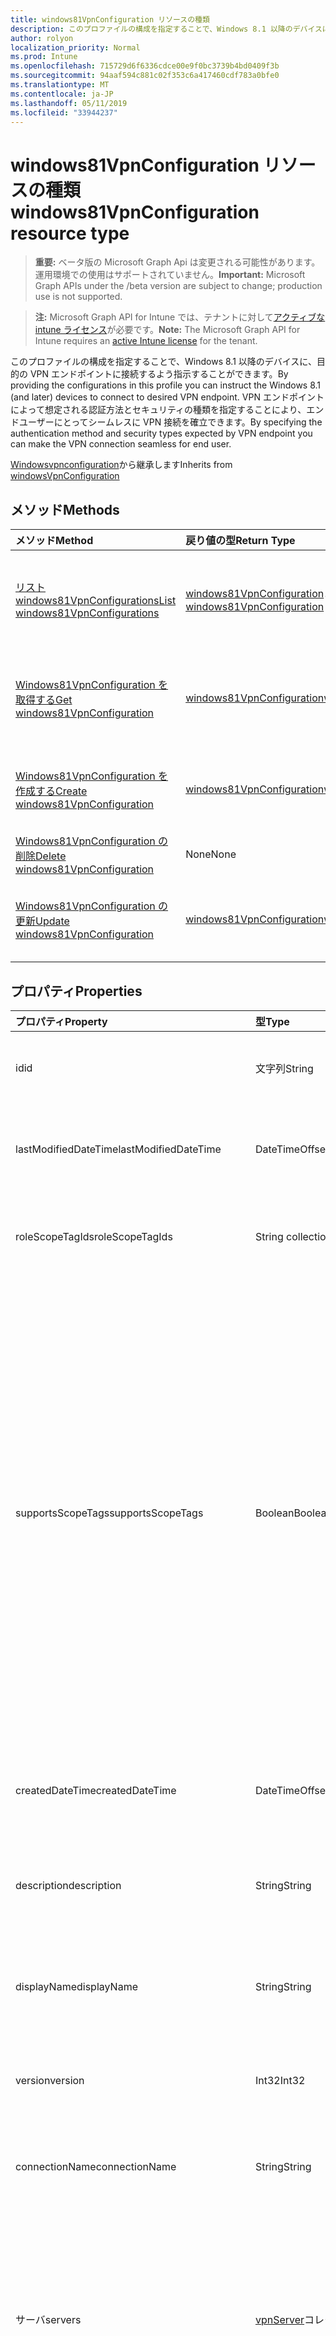 ```yaml
---
title: windows81VpnConfiguration リソースの種類
description: このプロファイルの構成を指定することで、Windows 8.1 以降のデバイスに、目的の VPN エンドポイントに接続するよう指示することができます。 VPN エンドポイントによって想定される認証方法とセキュリティの種類を指定することにより、エンドユーザーにとってシームレスに VPN 接続を確立できます。
author: rolyon
localization_priority: Normal
ms.prod: Intune
ms.openlocfilehash: 715729d6f6336cdce00e9f0bc3739b4bd0409f3b
ms.sourcegitcommit: 94aaf594c881c02f353c6a417460cdf783a0bfe0
ms.translationtype: MT
ms.contentlocale: ja-JP
ms.lasthandoff: 05/11/2019
ms.locfileid: "33944237"
---
```

# <a name="windows81vpnconfiguration-resource-type"></a><span data-ttu-id="31874-104">windows81VpnConfiguration リソースの種類</span><span class="sxs-lookup"><span data-stu-id="31874-104">windows81VpnConfiguration resource type</span></span>

> <span data-ttu-id="31874-105">**重要:** ベータ版の Microsoft Graph Api は変更される可能性があります。運用環境での使用はサポートされていません。</span><span class="sxs-lookup"><span data-stu-id="31874-105">**Important:** Microsoft Graph APIs under the /beta version are subject to change; production use is not supported.</span></span>

> <span data-ttu-id="31874-106">**注:** Microsoft Graph API for Intune では、テナントに対して[アクティブな intune ライセンス](https://go.microsoft.com/fwlink/?linkid=839381)が必要です。</span><span class="sxs-lookup"><span data-stu-id="31874-106">**Note:** The Microsoft Graph API for Intune requires an [active Intune license](https://go.microsoft.com/fwlink/?linkid=839381) for the tenant.</span></span>

<span data-ttu-id="31874-107">このプロファイルの構成を指定することで、Windows 8.1 以降のデバイスに、目的の VPN エンドポイントに接続するよう指示することができます。</span><span class="sxs-lookup"><span data-stu-id="31874-107">By providing the configurations in this profile you can instruct the Windows 8.1 (and later) devices to connect to desired VPN endpoint.</span></span> <span data-ttu-id="31874-108">VPN エンドポイントによって想定される認証方法とセキュリティの種類を指定することにより、エンドユーザーにとってシームレスに VPN 接続を確立できます。</span><span class="sxs-lookup"><span data-stu-id="31874-108">By specifying the authentication method and security types expected by VPN endpoint you can make the VPN connection seamless for end user.</span></span>


<span data-ttu-id="31874-109">[Windowsvpnconfiguration](../resources/intune-deviceconfig-windowsvpnconfiguration.md)から継承します</span><span class="sxs-lookup"><span data-stu-id="31874-109">Inherits from [windowsVpnConfiguration](../resources/intune-deviceconfig-windowsvpnconfiguration.md)</span></span>

## <a name="methods"></a><span data-ttu-id="31874-110">メソッド</span><span class="sxs-lookup"><span data-stu-id="31874-110">Methods</span></span>
|<span data-ttu-id="31874-111">メソッド</span><span class="sxs-lookup"><span data-stu-id="31874-111">Method</span></span>|<span data-ttu-id="31874-112">戻り値の型</span><span class="sxs-lookup"><span data-stu-id="31874-112">Return Type</span></span>|<span data-ttu-id="31874-113">説明</span><span class="sxs-lookup"><span data-stu-id="31874-113">Description</span></span>|
|:---|:---|:---|
|[<span data-ttu-id="31874-114">リスト windows81VpnConfigurations</span><span class="sxs-lookup"><span data-stu-id="31874-114">List windows81VpnConfigurations</span></span>](../api/intune-deviceconfig-windows81vpnconfiguration-list.md)|<span data-ttu-id="31874-115">[windows81VpnConfiguration](../resources/intune-deviceconfig-windows81vpnconfiguration.md)コレクション</span><span class="sxs-lookup"><span data-stu-id="31874-115">[windows81VpnConfiguration](../resources/intune-deviceconfig-windows81vpnconfiguration.md) collection</span></span>|<span data-ttu-id="31874-116">[Windows81VpnConfiguration](../resources/intune-deviceconfig-windows81vpnconfiguration.md)オブジェクトのプロパティとリレーションシップをリストします。</span><span class="sxs-lookup"><span data-stu-id="31874-116">List properties and relationships of the [windows81VpnConfiguration](../resources/intune-deviceconfig-windows81vpnconfiguration.md) objects.</span></span>|
|[<span data-ttu-id="31874-117">Windows81VpnConfiguration を取得する</span><span class="sxs-lookup"><span data-stu-id="31874-117">Get windows81VpnConfiguration</span></span>](../api/intune-deviceconfig-windows81vpnconfiguration-get.md)|[<span data-ttu-id="31874-118">windows81VpnConfiguration</span><span class="sxs-lookup"><span data-stu-id="31874-118">windows81VpnConfiguration</span></span>](../resources/intune-deviceconfig-windows81vpnconfiguration.md)|<span data-ttu-id="31874-119">[Windows81VpnConfiguration](../resources/intune-deviceconfig-windows81vpnconfiguration.md)オブジェクトのプロパティとリレーションシップを読み取ります。</span><span class="sxs-lookup"><span data-stu-id="31874-119">Read properties and relationships of the [windows81VpnConfiguration](../resources/intune-deviceconfig-windows81vpnconfiguration.md) object.</span></span>|
|[<span data-ttu-id="31874-120">Windows81VpnConfiguration を作成する</span><span class="sxs-lookup"><span data-stu-id="31874-120">Create windows81VpnConfiguration</span></span>](../api/intune-deviceconfig-windows81vpnconfiguration-create.md)|[<span data-ttu-id="31874-121">windows81VpnConfiguration</span><span class="sxs-lookup"><span data-stu-id="31874-121">windows81VpnConfiguration</span></span>](../resources/intune-deviceconfig-windows81vpnconfiguration.md)|<span data-ttu-id="31874-122">新しい[windows81VpnConfiguration](../resources/intune-deviceconfig-windows81vpnconfiguration.md)オブジェクトを作成します。</span><span class="sxs-lookup"><span data-stu-id="31874-122">Create a new [windows81VpnConfiguration](../resources/intune-deviceconfig-windows81vpnconfiguration.md) object.</span></span>|
|[<span data-ttu-id="31874-123">Windows81VpnConfiguration の削除</span><span class="sxs-lookup"><span data-stu-id="31874-123">Delete windows81VpnConfiguration</span></span>](../api/intune-deviceconfig-windows81vpnconfiguration-delete.md)|<span data-ttu-id="31874-124">None</span><span class="sxs-lookup"><span data-stu-id="31874-124">None</span></span>|<span data-ttu-id="31874-125">[Windows81VpnConfiguration](../resources/intune-deviceconfig-windows81vpnconfiguration.md)を削除します。</span><span class="sxs-lookup"><span data-stu-id="31874-125">Deletes a [windows81VpnConfiguration](../resources/intune-deviceconfig-windows81vpnconfiguration.md).</span></span>|
|[<span data-ttu-id="31874-126">Windows81VpnConfiguration の更新</span><span class="sxs-lookup"><span data-stu-id="31874-126">Update windows81VpnConfiguration</span></span>](../api/intune-deviceconfig-windows81vpnconfiguration-update.md)|[<span data-ttu-id="31874-127">windows81VpnConfiguration</span><span class="sxs-lookup"><span data-stu-id="31874-127">windows81VpnConfiguration</span></span>](../resources/intune-deviceconfig-windows81vpnconfiguration.md)|<span data-ttu-id="31874-128">[Windows81VpnConfiguration](../resources/intune-deviceconfig-windows81vpnconfiguration.md)オブジェクトのプロパティを更新します。</span><span class="sxs-lookup"><span data-stu-id="31874-128">Update the properties of a [windows81VpnConfiguration](../resources/intune-deviceconfig-windows81vpnconfiguration.md) object.</span></span>|

## <a name="properties"></a><span data-ttu-id="31874-129">プロパティ</span><span class="sxs-lookup"><span data-stu-id="31874-129">Properties</span></span>
|<span data-ttu-id="31874-130">プロパティ</span><span class="sxs-lookup"><span data-stu-id="31874-130">Property</span></span>|<span data-ttu-id="31874-131">型</span><span class="sxs-lookup"><span data-stu-id="31874-131">Type</span></span>|<span data-ttu-id="31874-132">説明</span><span class="sxs-lookup"><span data-stu-id="31874-132">Description</span></span>|
|:---|:---|:---|
|<span data-ttu-id="31874-133">id</span><span class="sxs-lookup"><span data-stu-id="31874-133">id</span></span>|<span data-ttu-id="31874-134">文字列</span><span class="sxs-lookup"><span data-stu-id="31874-134">String</span></span>|<span data-ttu-id="31874-135">エンティティのキー。</span><span class="sxs-lookup"><span data-stu-id="31874-135">Key of the entity.</span></span> <span data-ttu-id="31874-136">[deviceConfiguration](../resources/intune-deviceconfig-deviceconfiguration.md) から継承します</span><span class="sxs-lookup"><span data-stu-id="31874-136">Inherited from [deviceConfiguration](../resources/intune-deviceconfig-deviceconfiguration.md)</span></span>|
|<span data-ttu-id="31874-137">lastModifiedDateTime</span><span class="sxs-lookup"><span data-stu-id="31874-137">lastModifiedDateTime</span></span>|<span data-ttu-id="31874-138">DateTimeOffset</span><span class="sxs-lookup"><span data-stu-id="31874-138">DateTimeOffset</span></span>|<span data-ttu-id="31874-139">オブジェクトの最終更新の DateTime。</span><span class="sxs-lookup"><span data-stu-id="31874-139">DateTime the object was last modified.</span></span> <span data-ttu-id="31874-140">[deviceConfiguration](../resources/intune-deviceconfig-deviceconfiguration.md) から継承します</span><span class="sxs-lookup"><span data-stu-id="31874-140">Inherited from [deviceConfiguration](../resources/intune-deviceconfig-deviceconfiguration.md)</span></span>|
|<span data-ttu-id="31874-141">roleScopeTagIds</span><span class="sxs-lookup"><span data-stu-id="31874-141">roleScopeTagIds</span></span>|<span data-ttu-id="31874-142">String collection</span><span class="sxs-lookup"><span data-stu-id="31874-142">String collection</span></span>|<span data-ttu-id="31874-143">このエンティティインスタンスの範囲タグのリスト。</span><span class="sxs-lookup"><span data-stu-id="31874-143">List of Scope Tags for this Entity instance.</span></span> <span data-ttu-id="31874-144">[deviceConfiguration](../resources/intune-deviceconfig-deviceconfiguration.md) から継承します</span><span class="sxs-lookup"><span data-stu-id="31874-144">Inherited from [deviceConfiguration](../resources/intune-deviceconfig-deviceconfiguration.md)</span></span>|
|<span data-ttu-id="31874-145">supportsScopeTags</span><span class="sxs-lookup"><span data-stu-id="31874-145">supportsScopeTags</span></span>|<span data-ttu-id="31874-146">Boolean</span><span class="sxs-lookup"><span data-stu-id="31874-146">Boolean</span></span>|<span data-ttu-id="31874-147">基になるデバイス構成がスコープタグの割り当てをサポートしているかどうかを示します。</span><span class="sxs-lookup"><span data-stu-id="31874-147">Indicates whether or not the underlying Device Configuration supports the assignment of scope tags.</span></span> <span data-ttu-id="31874-148">この値が false である場合、ScopeTags プロパティへの割り当ては許可されません。エンティティは、スコープを持つユーザーには表示されません。</span><span class="sxs-lookup"><span data-stu-id="31874-148">Assigning to the ScopeTags property is not allowed when this value is false and entities will not be visible to scoped users.</span></span> <span data-ttu-id="31874-149">これは Silverlight で作成された従来のポリシーに対して実行され、Azure ポータルでポリシーを削除して再作成することによって解決できます。</span><span class="sxs-lookup"><span data-stu-id="31874-149">This occurs for Legacy policies created in Silverlight and can be resolved by deleting and recreating the policy in the Azure Portal.</span></span> <span data-ttu-id="31874-150">このプロパティに値を設定するには、 SetExtrusionDirection メソッドを適用します。</span><span class="sxs-lookup"><span data-stu-id="31874-150">This property is read-only.</span></span> <span data-ttu-id="31874-151">[deviceConfiguration](../resources/intune-deviceconfig-deviceconfiguration.md) から継承します</span><span class="sxs-lookup"><span data-stu-id="31874-151">Inherited from [deviceConfiguration](../resources/intune-deviceconfig-deviceconfiguration.md)</span></span>|
|<span data-ttu-id="31874-152">createdDateTime</span><span class="sxs-lookup"><span data-stu-id="31874-152">createdDateTime</span></span>|<span data-ttu-id="31874-153">DateTimeOffset</span><span class="sxs-lookup"><span data-stu-id="31874-153">DateTimeOffset</span></span>|<span data-ttu-id="31874-154">オブジェクトが作成された DateTime。</span><span class="sxs-lookup"><span data-stu-id="31874-154">DateTime the object was created.</span></span> <span data-ttu-id="31874-155">[deviceConfiguration](../resources/intune-deviceconfig-deviceconfiguration.md) から継承します</span><span class="sxs-lookup"><span data-stu-id="31874-155">Inherited from [deviceConfiguration](../resources/intune-deviceconfig-deviceconfiguration.md)</span></span>|
|<span data-ttu-id="31874-156">description</span><span class="sxs-lookup"><span data-stu-id="31874-156">description</span></span>|<span data-ttu-id="31874-157">String</span><span class="sxs-lookup"><span data-stu-id="31874-157">String</span></span>|<span data-ttu-id="31874-158">管理者が指定した、デバイス構成についての説明。</span><span class="sxs-lookup"><span data-stu-id="31874-158">Admin provided description of the Device Configuration.</span></span> <span data-ttu-id="31874-159">[deviceConfiguration](../resources/intune-deviceconfig-deviceconfiguration.md) から継承します</span><span class="sxs-lookup"><span data-stu-id="31874-159">Inherited from [deviceConfiguration](../resources/intune-deviceconfig-deviceconfiguration.md)</span></span>|
|<span data-ttu-id="31874-160">displayName</span><span class="sxs-lookup"><span data-stu-id="31874-160">displayName</span></span>|<span data-ttu-id="31874-161">String</span><span class="sxs-lookup"><span data-stu-id="31874-161">String</span></span>|<span data-ttu-id="31874-162">管理者が指定した、デバイス構成の名前。</span><span class="sxs-lookup"><span data-stu-id="31874-162">Admin provided name of the device configuration.</span></span> <span data-ttu-id="31874-163">[deviceConfiguration](../resources/intune-deviceconfig-deviceconfiguration.md) から継承します</span><span class="sxs-lookup"><span data-stu-id="31874-163">Inherited from [deviceConfiguration](../resources/intune-deviceconfig-deviceconfiguration.md)</span></span>|
|<span data-ttu-id="31874-164">version</span><span class="sxs-lookup"><span data-stu-id="31874-164">version</span></span>|<span data-ttu-id="31874-165">Int32</span><span class="sxs-lookup"><span data-stu-id="31874-165">Int32</span></span>|<span data-ttu-id="31874-166">デバイス構成のバージョン。</span><span class="sxs-lookup"><span data-stu-id="31874-166">Version of the device configuration.</span></span> <span data-ttu-id="31874-167">[deviceConfiguration](../resources/intune-deviceconfig-deviceconfiguration.md) から継承します</span><span class="sxs-lookup"><span data-stu-id="31874-167">Inherited from [deviceConfiguration](../resources/intune-deviceconfig-deviceconfiguration.md)</span></span>|
|<span data-ttu-id="31874-168">connectionName</span><span class="sxs-lookup"><span data-stu-id="31874-168">connectionName</span></span>|<span data-ttu-id="31874-169">String</span><span class="sxs-lookup"><span data-stu-id="31874-169">String</span></span>|<span data-ttu-id="31874-170">ユーザーに表示される接続名。</span><span class="sxs-lookup"><span data-stu-id="31874-170">Connection name displayed to the user.</span></span> <span data-ttu-id="31874-171">[Windowsvpnconfiguration](../resources/intune-deviceconfig-windowsvpnconfiguration.md)から継承します</span><span class="sxs-lookup"><span data-stu-id="31874-171">Inherited from [windowsVpnConfiguration](../resources/intune-deviceconfig-windowsvpnconfiguration.md)</span></span>|
|<span data-ttu-id="31874-172">サーバ</span><span class="sxs-lookup"><span data-stu-id="31874-172">servers</span></span>|<span data-ttu-id="31874-173">[vpnServer](../resources/intune-deviceconfig-vpnserver.md)コレクション</span><span class="sxs-lookup"><span data-stu-id="31874-173">[vpnServer](../resources/intune-deviceconfig-vpnserver.md) collection</span></span>|<span data-ttu-id="31874-174">ネットワーク上の VPN サーバーの一覧。</span><span class="sxs-lookup"><span data-stu-id="31874-174">List of VPN Servers on the network.</span></span> <span data-ttu-id="31874-175">エンドユーザーがこれらのネットワークの場所にアクセスできることを確認します。</span><span class="sxs-lookup"><span data-stu-id="31874-175">Make sure end users can access these network locations.</span></span> <span data-ttu-id="31874-176">このコレクションには、最大で 500 個の要素を含めることができます。</span><span class="sxs-lookup"><span data-stu-id="31874-176">This collection can contain a maximum of 500 elements.</span></span> <span data-ttu-id="31874-177">[Windowsvpnconfiguration](../resources/intune-deviceconfig-windowsvpnconfiguration.md)から継承します</span><span class="sxs-lookup"><span data-stu-id="31874-177">Inherited from [windowsVpnConfiguration](../resources/intune-deviceconfig-windowsvpnconfiguration.md)</span></span>|
|<span data-ttu-id="31874-178">customXml</span><span class="sxs-lookup"><span data-stu-id="31874-178">customXml</span></span>|<span data-ttu-id="31874-179">Binary</span><span class="sxs-lookup"><span data-stu-id="31874-179">Binary</span></span>|<span data-ttu-id="31874-180">VPN 接続を構成するカスタム XML コマンド。</span><span class="sxs-lookup"><span data-stu-id="31874-180">Custom XML commands that configures the VPN connection.</span></span> <span data-ttu-id="31874-181">(UTF8 でエンコードされたバイト配列)[Windowsvpnconfiguration](../resources/intune-deviceconfig-windowsvpnconfiguration.md)から継承します</span><span class="sxs-lookup"><span data-stu-id="31874-181">(UTF8 encoded byte array) Inherited from [windowsVpnConfiguration](../resources/intune-deviceconfig-windowsvpnconfiguration.md)</span></span>|
|<span data-ttu-id="31874-182">applyOnlyToWindows81</span><span class="sxs-lookup"><span data-stu-id="31874-182">applyOnlyToWindows81</span></span>|<span data-ttu-id="31874-183">Boolean</span><span class="sxs-lookup"><span data-stu-id="31874-183">Boolean</span></span>|<span data-ttu-id="31874-184">このポリシーを Windows 8.1 にのみ適用するかどうかを示す値。</span><span class="sxs-lookup"><span data-stu-id="31874-184">Value indicating whether this policy only applies to Windows 8.1.</span></span> <span data-ttu-id="31874-185">このプロパティは読み取り専用です。</span><span class="sxs-lookup"><span data-stu-id="31874-185">This property is read-only.</span></span>|
|<span data-ttu-id="31874-186">connectionType</span><span class="sxs-lookup"><span data-stu-id="31874-186">connectionType</span></span>|[<span data-ttu-id="31874-187">windowsVpnConnectionType</span><span class="sxs-lookup"><span data-stu-id="31874-187">windowsVpnConnectionType</span></span>](../resources/intune-deviceconfig-windowsvpnconnectiontype.md)|<span data-ttu-id="31874-188">接続の種類。</span><span class="sxs-lookup"><span data-stu-id="31874-188">Connection type.</span></span> <span data-ttu-id="31874-189">使用可能な値は、`pulseSecure`、`f5EdgeClient`、`dellSonicWallMobileConnect`、`checkPointCapsuleVpn` です。</span><span class="sxs-lookup"><span data-stu-id="31874-189">Possible values are: `pulseSecure`, `f5EdgeClient`, `dellSonicWallMobileConnect`, `checkPointCapsuleVpn`.</span></span>|
|<span data-ttu-id="31874-190">loginGroupOrDomain</span><span class="sxs-lookup"><span data-stu-id="31874-190">loginGroupOrDomain</span></span>|<span data-ttu-id="31874-191">String</span><span class="sxs-lookup"><span data-stu-id="31874-191">String</span></span>|<span data-ttu-id="31874-192">接続の種類が Dell SonicWALL Mobile Connection に設定されている場合のログイングループまたはドメイン。</span><span class="sxs-lookup"><span data-stu-id="31874-192">Login group or domain when connection type is set to Dell SonicWALL Mobile Connection.</span></span>|
|<span data-ttu-id="31874-193">enableSplitTunneling</span><span class="sxs-lookup"><span data-stu-id="31874-193">enableSplitTunneling</span></span>|<span data-ttu-id="31874-194">Boolean</span><span class="sxs-lookup"><span data-stu-id="31874-194">Boolean</span></span>|<span data-ttu-id="31874-195">VPN の分割トンネリングを有効にします。</span><span class="sxs-lookup"><span data-stu-id="31874-195">Enable split tunneling for the VPN.</span></span>|
|<span data-ttu-id="31874-196">proxyServer</span><span class="sxs-lookup"><span data-stu-id="31874-196">proxyServer</span></span>|[<span data-ttu-id="31874-197">windows81VpnProxyServer</span><span class="sxs-lookup"><span data-stu-id="31874-197">windows81VpnProxyServer</span></span>](../resources/intune-deviceconfig-windows81vpnproxyserver.md)|<span data-ttu-id="31874-198">プロキシサーバー。</span><span class="sxs-lookup"><span data-stu-id="31874-198">Proxy Server.</span></span>|

## <a name="relationships"></a><span data-ttu-id="31874-199">関係</span><span class="sxs-lookup"><span data-stu-id="31874-199">Relationships</span></span>
|<span data-ttu-id="31874-200">リレーションシップ</span><span class="sxs-lookup"><span data-stu-id="31874-200">Relationship</span></span>|<span data-ttu-id="31874-201">型</span><span class="sxs-lookup"><span data-stu-id="31874-201">Type</span></span>|<span data-ttu-id="31874-202">説明</span><span class="sxs-lookup"><span data-stu-id="31874-202">Description</span></span>|
|:---|:---|:---|
|<span data-ttu-id="31874-203">groupAssignments</span><span class="sxs-lookup"><span data-stu-id="31874-203">groupAssignments</span></span>|<span data-ttu-id="31874-204">[deviceConfigurationGroupAssignment](../resources/intune-deviceconfig-deviceconfigurationgroupassignment.md)コレクション</span><span class="sxs-lookup"><span data-stu-id="31874-204">[deviceConfigurationGroupAssignment](../resources/intune-deviceconfig-deviceconfigurationgroupassignment.md) collection</span></span>|<span data-ttu-id="31874-205">デバイスの構成プロファイルのグループ割り当てのリストです。</span><span class="sxs-lookup"><span data-stu-id="31874-205">The list of group assignments for the device configuration profile.</span></span> <span data-ttu-id="31874-206">[deviceConfiguration](../resources/intune-deviceconfig-deviceconfiguration.md) から継承します</span><span class="sxs-lookup"><span data-stu-id="31874-206">Inherited from [deviceConfiguration](../resources/intune-deviceconfig-deviceconfiguration.md)</span></span>|
|<span data-ttu-id="31874-207">assignments</span><span class="sxs-lookup"><span data-stu-id="31874-207">assignments</span></span>|<span data-ttu-id="31874-208">[deviceConfigurationAssignment](../resources/intune-deviceconfig-deviceconfigurationassignment.md) コレクション</span><span class="sxs-lookup"><span data-stu-id="31874-208">[deviceConfigurationAssignment](../resources/intune-deviceconfig-deviceconfigurationassignment.md) collection</span></span>|<span data-ttu-id="31874-209">デバイスの構成プロファイルの割り当てのリスト。</span><span class="sxs-lookup"><span data-stu-id="31874-209">The list of assignments for the device configuration profile.</span></span> <span data-ttu-id="31874-210">[deviceConfiguration](../resources/intune-deviceconfig-deviceconfiguration.md) から継承します</span><span class="sxs-lookup"><span data-stu-id="31874-210">Inherited from [deviceConfiguration](../resources/intune-deviceconfig-deviceconfiguration.md)</span></span>|
|<span data-ttu-id="31874-211">deviceStatuses</span><span class="sxs-lookup"><span data-stu-id="31874-211">deviceStatuses</span></span>|<span data-ttu-id="31874-212">[deviceConfigurationDeviceStatus](../resources/intune-deviceconfig-deviceconfigurationdevicestatus.md) コレクション</span><span class="sxs-lookup"><span data-stu-id="31874-212">[deviceConfigurationDeviceStatus](../resources/intune-deviceconfig-deviceconfigurationdevicestatus.md) collection</span></span>|<span data-ttu-id="31874-213">デバイスごとのデバイス構成のインストール状況。</span><span class="sxs-lookup"><span data-stu-id="31874-213">Device configuration installation status by device.</span></span> <span data-ttu-id="31874-214">[deviceConfiguration](../resources/intune-deviceconfig-deviceconfiguration.md) から継承します</span><span class="sxs-lookup"><span data-stu-id="31874-214">Inherited from [deviceConfiguration](../resources/intune-deviceconfig-deviceconfiguration.md)</span></span>|
|<span data-ttu-id="31874-215">userStatuses</span><span class="sxs-lookup"><span data-stu-id="31874-215">userStatuses</span></span>|<span data-ttu-id="31874-216">[deviceConfigurationUserStatus](../resources/intune-deviceconfig-deviceconfigurationuserstatus.md) コレクション</span><span class="sxs-lookup"><span data-stu-id="31874-216">[deviceConfigurationUserStatus](../resources/intune-deviceconfig-deviceconfigurationuserstatus.md) collection</span></span>|<span data-ttu-id="31874-217">ユーザーごとのデバイス構成のインストール状態。</span><span class="sxs-lookup"><span data-stu-id="31874-217">Device configuration installation status by user.</span></span> <span data-ttu-id="31874-218">[deviceConfiguration](../resources/intune-deviceconfig-deviceconfiguration.md) から継承します</span><span class="sxs-lookup"><span data-stu-id="31874-218">Inherited from [deviceConfiguration](../resources/intune-deviceconfig-deviceconfiguration.md)</span></span>|
|<span data-ttu-id="31874-219">deviceStatusOverview</span><span class="sxs-lookup"><span data-stu-id="31874-219">deviceStatusOverview</span></span>|[<span data-ttu-id="31874-220">deviceConfigurationDeviceOverview</span><span class="sxs-lookup"><span data-stu-id="31874-220">deviceConfigurationDeviceOverview</span></span>](../resources/intune-deviceconfig-deviceconfigurationdeviceoverview.md)|<span data-ttu-id="31874-221">デバイス構成のデバイス状態の概要 ([deviceConfiguration](../resources/intune-deviceconfig-deviceconfiguration.md) から継承)</span><span class="sxs-lookup"><span data-stu-id="31874-221">Device Configuration devices status overview Inherited from [deviceConfiguration](../resources/intune-deviceconfig-deviceconfiguration.md)</span></span>|
|<span data-ttu-id="31874-222">userStatusOverview</span><span class="sxs-lookup"><span data-stu-id="31874-222">userStatusOverview</span></span>|[<span data-ttu-id="31874-223">deviceConfigurationUserOverview</span><span class="sxs-lookup"><span data-stu-id="31874-223">deviceConfigurationUserOverview</span></span>](../resources/intune-deviceconfig-deviceconfigurationuseroverview.md)|<span data-ttu-id="31874-224">デバイス構成のユーザー状態の概要 ([deviceConfiguration](../resources/intune-deviceconfig-deviceconfiguration.md) から継承)</span><span class="sxs-lookup"><span data-stu-id="31874-224">Device Configuration users status overview Inherited from [deviceConfiguration](../resources/intune-deviceconfig-deviceconfiguration.md)</span></span>|
|<span data-ttu-id="31874-225">deviceSettingStateSummaries</span><span class="sxs-lookup"><span data-stu-id="31874-225">deviceSettingStateSummaries</span></span>|<span data-ttu-id="31874-226">[settingStateDeviceSummary](../resources/intune-deviceconfig-settingstatedevicesummary.md) コレクション</span><span class="sxs-lookup"><span data-stu-id="31874-226">[settingStateDeviceSummary](../resources/intune-deviceconfig-settingstatedevicesummary.md) collection</span></span>|<span data-ttu-id="31874-227">デバイス構成設定状態のデバイスの要約 ([deviceConfiguration](../resources/intune-deviceconfig-deviceconfiguration.md) から継承)</span><span class="sxs-lookup"><span data-stu-id="31874-227">Device Configuration Setting State Device Summary Inherited from [deviceConfiguration](../resources/intune-deviceconfig-deviceconfiguration.md)</span></span>|

## <a name="json-representation"></a><span data-ttu-id="31874-228">JSON 表記</span><span class="sxs-lookup"><span data-stu-id="31874-228">JSON Representation</span></span>
<span data-ttu-id="31874-229">以下は、リソースの JSON 表記です。</span><span class="sxs-lookup"><span data-stu-id="31874-229">Here is a JSON representation of the resource.</span></span>
<!-- {
  "blockType": "resource",
  "keyProperty": "id",
  "@odata.type": "microsoft.graph.windows81VpnConfiguration"
}
-->
``` json
{
  "@odata.type": "#microsoft.graph.windows81VpnConfiguration",
  "id": "String (identifier)",
  "lastModifiedDateTime": "String (timestamp)",
  "roleScopeTagIds": [
    "String"
  ],
  "supportsScopeTags": true,
  "createdDateTime": "String (timestamp)",
  "description": "String",
  "displayName": "String",
  "version": 1024,
  "connectionName": "String",
  "servers": [
    {
      "@odata.type": "microsoft.graph.vpnServer",
      "description": "String",
      "address": "String",
      "isDefaultServer": true
    }
  ],
  "customXml": "binary",
  "applyOnlyToWindows81": true,
  "connectionType": "String",
  "loginGroupOrDomain": "String",
  "enableSplitTunneling": true,
  "proxyServer": {
    "@odata.type": "microsoft.graph.windows81VpnProxyServer",
    "automaticConfigurationScriptUrl": "String",
    "address": "String",
    "port": 1024,
    "automaticallyDetectProxySettings": true,
    "bypassProxyServerForLocalAddress": true
  }
}
```




